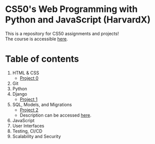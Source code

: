 # CS50's Web Programming with Python and JavaScript (HarvardX)
This is a repository for CS50 assignments and projects!\
The course is accessible [here](https://learning.edx.org/course/course-v1:HarvardX+CS50W+Web/home). 

# Table of contents
1. HTML & CSS
   * [Project 0](Project0)
2. Git
3. Python
4. Django
    * [Project 1](Project1)
5. SQL, Models, and Migrations
    * [Project 2](https://github.com/caosophie/Auctions.)
    * Description can be accessed [here](https://cs50.harvard.edu/web/2020/projects/2/).
6. JavaScript
7. User Interfaces
8. Testing, CI/CD
9. Scalability and Security
